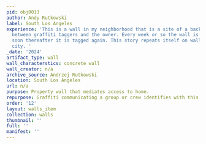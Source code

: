 ```yaml
---
pid: obj0013
author: Andy Rutkowski
label: South Los Angeles
experience: 'This is a wall in my neighborhood that is a site of a back and forth
  between graffiti taggers and the owner. Every week or so the wall is painted and
  soon thereafter it is tagged again. This story repeats itself on walls across the
  city. '
_date: '2024'
artifact_type: wall
wall_characterstics: concrete wall
wall_creator: n/a
archive_source: Andrzej Rutkowski
location: South Los Angeles
url: n/a
purpose: Property wall that mediates access to home.
repurpose: Graffiti communicating a group or crew identifies with this neighborhood.
order: '12'
layout: walls_item
collection: walls
thumbnail: ''
full: ''
manifest: ''
---
```

